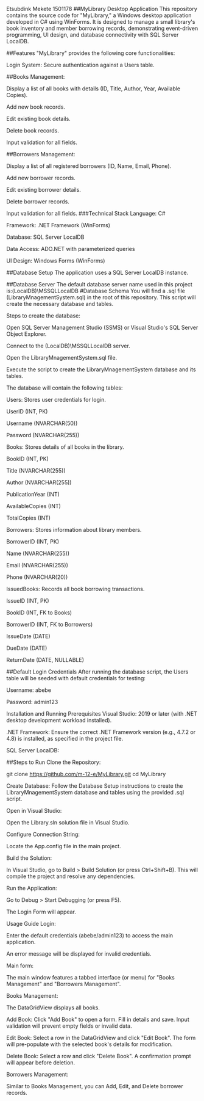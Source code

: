 Etsubdink Mekete 1501178
##MyLibrary Desktop Application
This repository contains the source code for "MyLibrary," a Windows desktop application developed in C# using WinForms. It is designed to manage a small library's book inventory and member borrowing records, demonstrating event-driven programming, UI design, and database connectivity with SQL Server LocalDB.

##Features
"MyLibrary" provides the following core functionalities:

Login System: Secure authentication against a Users table.

##Books Management:

Display a list of all books with details (ID, Title, Author, Year, Available Copies).

Add new book records.

Edit existing book details.

Delete book records.

Input validation for all fields.

##Borrowers Management:

Display a list of all registered borrowers (ID, Name, Email, Phone).

Add new borrower records.

Edit existing borrower details.

Delete borrower records.

Input validation for all fields.
###Technical Stack
Language: C#

Framework: .NET Framework (WinForms)

Database: SQL Server LocalDB

Data Access: ADO.NET with parameterized queries

UI Design: Windows Forms (WinForms)

##Database Setup
The application uses a SQL Server LocalDB instance.

##Database Server
The default database server name used in this project is:(LocalDB)\MSSQLLocalDB
#Database Schema
You will find a .sql file (LibraryMnagementSystem.sql) in the root of this repository. This script will create the necessary database and tables.

Steps to create the database:

Open SQL Server Management Studio (SSMS) or Visual Studio's SQL Server Object Explorer.

Connect to the (LocalDB)\MSSQLLocalDB server.

Open the LibraryMnagementSystem.sql file.

Execute the script to create the LibraryMnagementSystem database and its tables.

The database will contain the following tables:

Users: Stores user credentials for login.

UserID (INT, PK)

Username (NVARCHAR(50))

Password (NVARCHAR(255)) 

Books: Stores details of all books in the library.

BookID (INT, PK)

Title (NVARCHAR(255))

Author (NVARCHAR(255))

PublicationYear (INT)

AvailableCopies (INT)

TotalCopies (INT)

Borrowers: Stores information about library members.

BorrowerID (INT, PK)

Name (NVARCHAR(255))

Email (NVARCHAR(255))

Phone (NVARCHAR(20))

IssuedBooks: Records all book borrowing transactions.

IssueID (INT, PK)

BookID (INT, FK to Books)

BorrowerID (INT, FK to Borrowers)

IssueDate (DATE)

DueDate (DATE)

ReturnDate (DATE, NULLABLE) 

##Default Login Credentials
After running the database script, the Users table will be seeded with default credentials for testing:

Username: abebe

Password: admin123

Installation and Running
Prerequisites
Visual Studio: 2019 or later (with .NET desktop development workload installed).

.NET Framework: Ensure the correct .NET Framework version (e.g., 4.7.2 or 4.8) is installed, as specified in the project file.

SQL Server LocalDB:

##Steps to Run
Clone the Repository:

git clone https://github.com/m-12-e/MyLibrary.git
cd MyLibrary

Create Database: Follow the Database Setup instructions to create the LibraryMnagementSystem database and tables using the provided .sql script.

Open in Visual Studio:

Open the Library.sln solution file in Visual Studio.

Configure Connection String:

Locate the App.config file in the main project.

Build the Solution:

In Visual Studio, go to Build > Build Solution (or press Ctrl+Shift+B). This will compile the project and resolve any dependencies.

Run the Application:

Go to Debug > Start Debugging (or press F5).

The Login Form will appear.

Usage Guide
Login:

Enter the default credentials (abebe/admin123) to access the main application.

An error message will be displayed for invalid credentials.

Main form:

The main window features a tabbed interface (or menu) for "Books Management" and "Borrowers Management".

Books Management:

The DataGridView displays all books.

Add Book: Click "Add Book" to open a form. Fill in details and save. Input validation will prevent empty fields or invalid data.

Edit Book: Select a row in the DataGridView and click "Edit Book". The form will pre-populate with the selected book's details for modification.

Delete Book: Select a row and click "Delete Book". A confirmation prompt will appear before deletion.

Borrowers Management:

Similar to Books Management, you can Add, Edit, and Delete borrower records.


